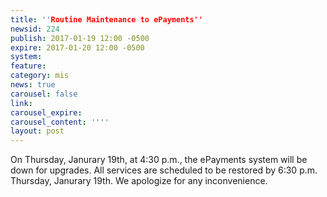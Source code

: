 ```yaml
---
title: ''Routine Maintenance to ePayments''
newsid: 224
publish: 2017-01-19 12:00 -0500
expire: 2017-01-20 12:00 -0500
system: 
feature: 
category: mis
news: true
carousel: false
link: 
carousel_expire: 
carousel_content: ''''
layout: post
---
```

<p>On Thursday, Janurary 19th, at 4:30 p.m., the ePayments system will be down for upgrades.  All services are scheduled to be restored by 6:30 p.m. Thursday, Janurary 19th.  We apologize for any inconvenience.</p>
